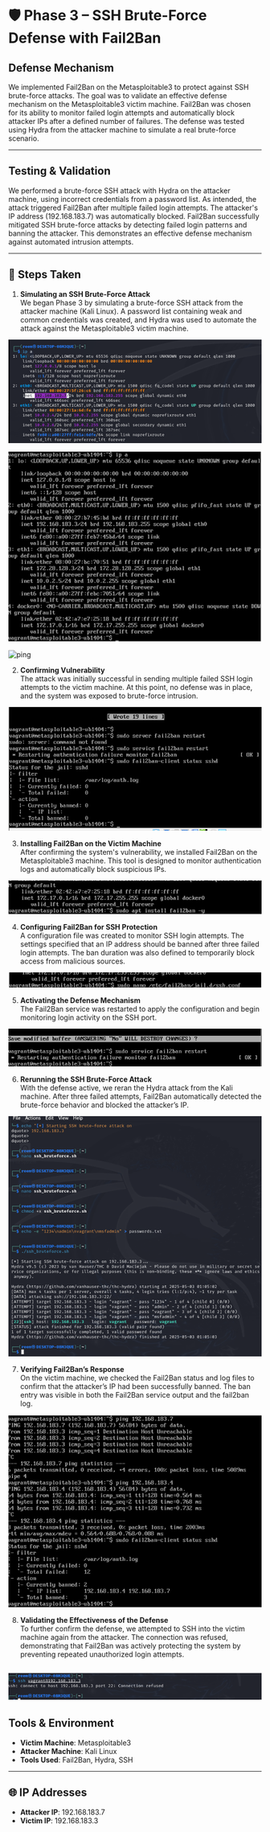 # 🛡️ Phase 3 – SSH Brute-Force Defense with Fail2Ban

##  Defense Mechanism
We implemented Fail2Ban on the Metasploitable3 to protect against SSH brute-force attacks. The goal was to validate an effective defense mechanism on the Metasploitable3 victim machine. Fail2Ban was chosen for its ability to monitor failed login attempts and automatically block attacker IPs after a defined number of failures. The defense was tested using Hydra from the attacker machine to simulate a real brute-force scenario.

---

##  Testing & Validation
We performed a brute-force SSH attack with Hydra on the attacker machine, using incorrect credentials from a password list. As intended, the attack triggered Fail2Ban after multiple failed login attempts. The attacker's IP address (192.168.183.7) was automatically blocked. Fail2Ban successfully mitigated SSH brute-force attacks by detecting failed login patterns and banning the attacker. This demonstrates an effective defense mechanism against automated intrusion attempts.

---

## 🔢 Steps Taken

1. **Simulating an SSH Brute-Force Attack**  
   We began Phase 3 by simulating a brute-force SSH attack from the attacker machine (Kali Linux). A password list containing weak and common credentials was created, and Hydra was used to automate the attack against the Metasploitable3 victim machine.

![attacer](https://github.com/lameesmmi/ICS344-PROJECT/blob/main/phase-3/Screenshots/Attacker%20IP.png)


![victim](https://github.com/lameesmmi/ICS344-PROJECT/blob/main/phase-3/Screenshots/Victim%20IP.png)

![ping](https://github.com/lameesmmi/ICS344-PROJECT/blob/main/phase-3/Screenshots/Pinging%20the%20victim%E2%80%99s%20machine.png?raw=true)

2. **Confirming Vulnerability**  
   The attack was initially successful in sending multiple failed SSH login attempts to the victim machine. At this point, no defense was in place, and the system was exposed to brute-force intrusion.

![attack](https://github.com/lameesmmi/ICS344-PROJECT/blob/main/phase-3/Screenshots/Before%20the%20attack.png?raw=true)


3. **Installing Fail2Ban on the Victim Machine**  
   After confirming the system's vulnerability, we installed Fail2Ban on the Metasploitable3 machine. This tool is designed to monitor authentication logs and automatically block suspicious IPs.

![fail2ban](https://github.com/lameesmmi/ICS344-PROJECT/blob/main/phase-3/Screenshots/Install%20Fail2Ban%20on%20Metasploitable3.png?raw=true)

4. **Configuring Fail2Ban for SSH Protection**  
   A configuration file was created to monitor SSH login attempts. The settings specified that an IP address should be banned after three failed login attempts. The ban duration was also defined to temporarily block access from malicious sources.



![configure](https://github.com/lameesmmi/ICS344-PROJECT/blob/main/phase-3/Screenshots/Configure%20Fail2Ban%20for%20SSH.png?raw=true)

5. **Activating the Defense Mechanism**  
   The Fail2Ban service was restarted to apply the configuration and begin monitoring login activity on the SSH port.

![restart](https://github.com/lameesmmi/ICS344-PROJECT/blob/main/phase-3/Screenshots/Restart%20Fail2Ban%20Service.png?raw=true)


6. **Rerunning the SSH Brute-Force Attack**  
   With the defense active, we reran the Hydra attack from the Kali machine. After three failed attempts, Fail2Ban automatically detected the brute-force behavior and blocked the attacker’s IP.

![rerun](https://github.com/lameesmmi/ICS344-PROJECT/blob/main/phase-3/Screenshots/Rerun%20Hydra%20Attack%20from%20Kali.png?raw=true)

7. **Verifying Fail2Ban’s Response**  
   On the victim machine, we checked the Fail2Ban status and log files to confirm that the attacker’s IP had been successfully banned. The ban entry was visible in both the Fail2Ban service output and the fail2ban log.

![check](https://github.com/lameesmmi/ICS344-PROJECT/blob/main/phase-3/Screenshots/Check%20if%20IP%20Got%20Banned%20on%20Metasploitable3.png?raw=true)

8. **Validating the Effectiveness of the Defense**  
   To further confirm the defense, we attempted to SSH into the victim machine again from the attacker. The connection was refused, demonstrating that Fail2Ban was actively protecting the system by preventing repeated unauthorized login attempts.

![after defense](https://github.com/lameesmmi/ICS344-PROJECT/blob/main/phase-3/Screenshots/After%20the%20defense.png?raw=true)
---

##  Tools & Environment

- **Victim Machine**: Metasploitable3  
- **Attacker Machine**: Kali Linux  
- **Tools Used**: Fail2Ban, Hydra, SSH  

---

## 🌐 IP Addresses

- **Attacker IP**: 192.168.183.7  
- **Victim IP**: 192.168.183.3


